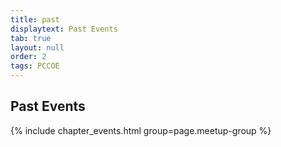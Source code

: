 ```yaml
---
title: past
displaytext: Past Events
tab: true
layout: null
order: 2
tags: PCCOE
---
```


## Past Events

{% include chapter_events.html group=page.meetup-group %}

